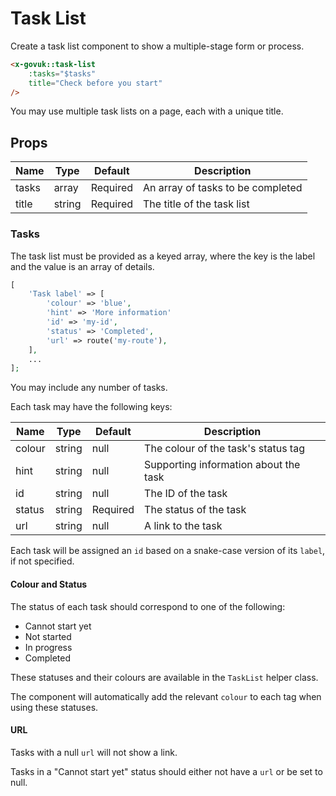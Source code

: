 # Task List

Create a task list component to show a multiple-stage form or process.

```html
<x-govuk::task-list
    :tasks="$tasks"
    title="Check before you start"
/>
```

You may use multiple task lists on a page, each with a unique title.

## Props

| Name  | Type   | Default  | Description                       |
|-------|--------|----------|-----------------------------------|
| tasks | array  | Required | An array of tasks to be completed |
| title | string | Required | The title of the task list        |

### Tasks

The task list must be provided as a keyed array, where the key is the label and the value is an array of details.

```php
[
    'Task label' => [
        'colour' => 'blue',
        'hint' => 'More information'
        'id' => 'my-id',
        'status' => 'Completed',
        'url' => route('my-route'),
    ],
    ...
];
```

You may include any number of tasks.

Each task may have the following keys:

| Name   | Type   | Default  | Description                           |
|--------|--------|----------|---------------------------------------|
| colour | string | null     | The colour of the task's status tag   |
| hint   | string | null     | Supporting information about the task |
| id     | string | null     | The ID of the task                    |
| status | string | Required | The status of the task                |
| url    | string | null     | A link to the task                    |

Each task will be assigned an `id` based on a snake-case version of its `label`, if not specified.

#### Colour and Status

The status of each task should correspond to one of the following:

* Cannot start yet
* Not started
* In progress
* Completed

These statuses and their colours are available in the `TaskList` helper class.

The component will automatically add the relevant `colour` to each tag when using these statuses.

#### URL

Tasks with a null `url` will not show a link.

Tasks in a "Cannot start yet" status should either not have a `url` or be set to null.
